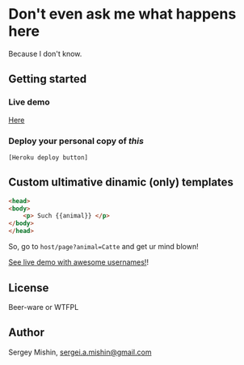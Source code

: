 # Don't even ask me what happens here #

Because I don't know.

## Getting started ##

### Live demo ###

[Here](https://agile-plains-35637.herokuapp.com/?username=127.0.0.1)

### Deploy your personal copy of *this* ###

`[Heroku deploy button]`

## Custom ultimative dinamic (only) templates ##

``` html
<head>
<body>
    <p> Such {{animal}} </p>
</body>
</head>
```

So, go to `host/page?animal=Catte` and get ur mind blown!

[See live demo with awesome usernames!](https://agile-plains-35637.herokuapp.com/?username=Catte)!

## License ##

Beer-ware or WTFPL

## Author ##

Sergey Mishin, sergei.a.mishin@gmail.com
